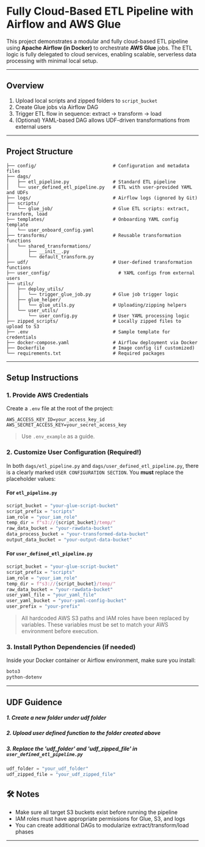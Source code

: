 # Fully Cloud-Based ETL Pipeline with Airflow and AWS Glue

This project demonstrates a modular and fully cloud-based ETL pipeline using **Apache Airflow (in Docker)** to orchestrate **AWS Glue** jobs. The ETL logic is fully delegated to cloud services, enabling scalable, serverless data processing with minimal local setup.

---
## Overview

1. Upload local scripts and zipped folders to `script_bucket`
2. Create Glue jobs via Airflow DAG
3. Trigger ETL flow in sequence: extract → transform → load
4. (Optional) YAML-based DAG allows UDF-driven transformations from external users

---

## Project Structure

```
├── config/                            # Configuration and metadata files
├── dags/
│   ├── etl_pipeline.py                # Standard ETL pipeline
│   └── user_defined_etl_pipeline.py   # ETL with user-provided YAML and UDFs
├── logs/                              # Airflow logs (ignored by Git)
├── scripts/
│   └── glue_job/                      # Glue ETL scripts: extract, transform, load
├── templates/                         # Onboarding YAML config template
│   └── user_onboard_config.yaml
├── transforms/                        # Reusable transformation functions
│   └── shared_transformations/
│       ├── __init__.py
│       └── default_transform.py
├── udf/                               # User-defined transformation functions
├── user_config/                         # YAML configs from external users
├── utils/
│   ├── deploy_utils/
│   │   └── trigger_glue_job.py        # Glue job trigger logic
│   ├── glue_helper/
│   │   └── glue_utils.py              # Uploading/zipping helpers
│   └── user_utils/
│       └── user_config.py             # User YAML processing logic
├── zipped_scripts/                    # Locally zipped files to upload to S3
├── .env                               # Sample template for credentials
├── docker-compose.yaml                # Airflow deployment via Docker
├── Dockerfile                         # Image config (if customized)
└── requirements.txt                   # Required packages
```

---

##  Setup Instructions

### 1. Provide AWS Credentials

Create a `.env` file at the root of the project:

```
AWS_ACCESS_KEY_ID=your_access_key_id
AWS_SECRET_ACCESS_KEY=your_secret_access_key
```
>  Use `.env_example` as a guide.
### 2. Customize User Configuration (Required!)

In both `dags/etl_pipeline.py` and `dags/user_defined_etl_pipeline.py`, there is a clearly marked `USER CONFIGURATION SECTION`. You **must** replace the placeholder values:

#### For `etl_pipeline.py`
```python
script_bucket = "your-glue-script-bucket"
script_prefix = "scripts"
iam_role = "your_iam_role"
temp_dir = f"s3://{script_bucket}/temp/"
raw_data_bucket = "your-rawdata-bucket"
data_process_bucket = "your-transformed-data-bucket"
output_data_bucket = "your-output-data-bucket"
```
#### For `user_defined_etl_pipeline.py`
```python
script_bucket = "your-glue-script-bucket"
script_prefix = "scripts"
iam_role = "your_iam_role"
temp_dir = f"s3://{script_bucket}/temp/"
raw_data_bucket = "your-rawdata-bucket"
user_yaml_file = "your_yaml_file"
user_yaml_bucket = "your-yaml-config-bucket"
user_prefix = "your-prefix"
```
> All hardcoded AWS S3 paths and IAM roles have been replaced by variables.
> These variables must be set to match your AWS environment before execution.

### 3. Install Python Dependencies (if needed)

Inside your Docker container or Airflow environment, make sure you install:

```txt
boto3
python-dotenv
```
---

##  UDF Guidence

##### 1. Create a new folder under udf folder
##### 2. Upload user defined function to the folder created above
##### 3. Replace the 'udf_folder' and 'udf_zipped_file' in `user_defined_etl_pipeline.py`
```python
udf_folder = "your_udf_folder"
udf_zipped_file = "your_udf_zipped_file"
```

## 🛠️ Notes

* Make sure all target S3 buckets exist before running the pipeline
* IAM roles must have appropriate permissions for Glue, S3, and logs
* You can create additional DAGs to modularize extract/transform/load phases

---
